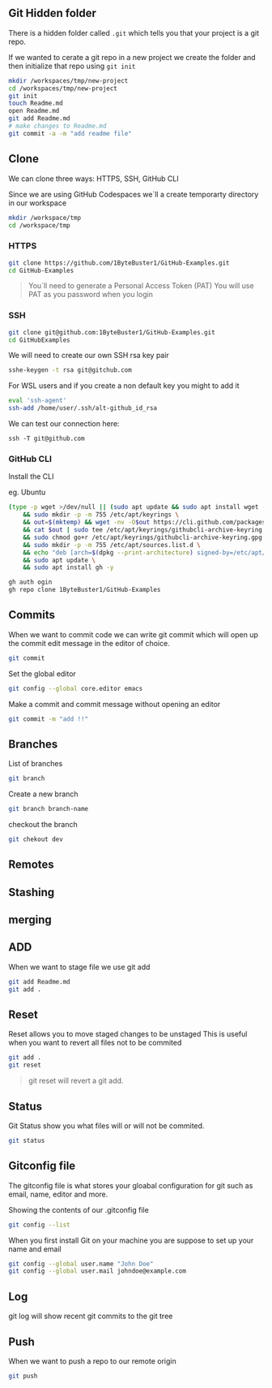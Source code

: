 ## Git Hidden folder 

There is a hidden folder called `.git` which tells you that your project is a git repo.

If we wanted to cerate a git repo in a new project we create the folder and then initialize that repo using `git init`

```sh
mkdir /workspaces/tmp/new-project
cd /workspaces/tmp/new-project
git init
touch Readme.md
open Readme.md
git add Readme.md
# make changes to Readme.md
git commit -a -m "add readme file"
```

## Clone

We can clone three ways: HTTPS, SSH, GitHub CLI

Since we are using GitHub Codespaces we`ll a create temporarty directory in our workspace
```sh
mkdir /workspace/tmp
cd /workspace/tmp
```

### HTTPS
```sh
git clone https://github.com/1ByteBuster1/GitHub-Examples.git
cd GitHub-Examples
```

> You`ll need to generate a Personal Access Token (PAT)
You will use PAT as you password when you login

### SSH

```sh
git clone git@github.com:1ByteBuster1/GitHub-Examples.git
cd GitHubExamples
```

We will need to create our own SSH rsa key pair

```sh
sshe-keygen -t rsa git@gitchub.com
```

For WSL users and if you create a non default key you might to add it 

```sh
eval 'ssh-agent'
ssh-add /home/user/.ssh/alt-github_id_rsa
```

We can test our connection here:

```ssh
ssh -T git@github.com
```

### GitHub CLI

Install the CLI

eg. Ubuntu
```sh
(type -p wget >/dev/null || (sudo apt update && sudo apt install wget -y)) \
	&& sudo mkdir -p -m 755 /etc/apt/keyrings \
	&& out=$(mktemp) && wget -nv -O$out https://cli.github.com/packages/githubcli-archive-keyring.gpg \
	&& cat $out | sudo tee /etc/apt/keyrings/githubcli-archive-keyring.gpg > /dev/null \
	&& sudo chmod go+r /etc/apt/keyrings/githubcli-archive-keyring.gpg \
	&& sudo mkdir -p -m 755 /etc/apt/sources.list.d \
	&& echo "deb [arch=$(dpkg --print-architecture) signed-by=/etc/apt/keyrings/githubcli-archive-keyring.gpg] https://cli.github.com/packages stable main" | sudo tee /etc/apt/sources.list.d/github-cli.list > /dev/null \
	&& sudo apt update \
	&& sudo apt install gh -y
```

```sh
gh auth ogin
gh repo clone 1ByteBuster1/GitHub-Examples
```

## Commits

When we want to commit code we can write git commit which will open up the commit edit message in the editor of choice.

```sh
git commit 
```

Set the global editor 
```sh
git config --global core.editor emacs
```

Make a commit and commit message without opening an editor
```sh
git commit -m "add !!"
```

## Branches

List of branches

```sh
git branch 
```

Create a new branch

```sh
git branch branch-name
```

checkout the branch

```sh
git chekout dev
```

## Remotes

## Stashing

## merging

## ADD

When we want to stage file we use git add

```sh
git add Readme.md
git add .
```

## Reset

Reset allows you to move staged changes to be unstaged
This is useful when you want to revert all files not to be commited

```sh
git add .
git reset
```

> git reset will revert a git add.

## Status

Git Status show you what files will or will not be commited.

```sh
git status
```

## Gitconfig file

The gitconfig file is what stores your gloabal configuration for git such as email, name, editor and more.

Showing the contents of our .gitconfig file
```sh
git config --list 
```

When you first install Git on your machine you are suppose to set up your name and email
```sh
git config --global user.name "John Doe"
git config --global user.mail johndoe@example.com
```

## Log
git log will show recent git commits to the git tree

## Push

When we want to push a repo to our remote origin

```sh
git push
```